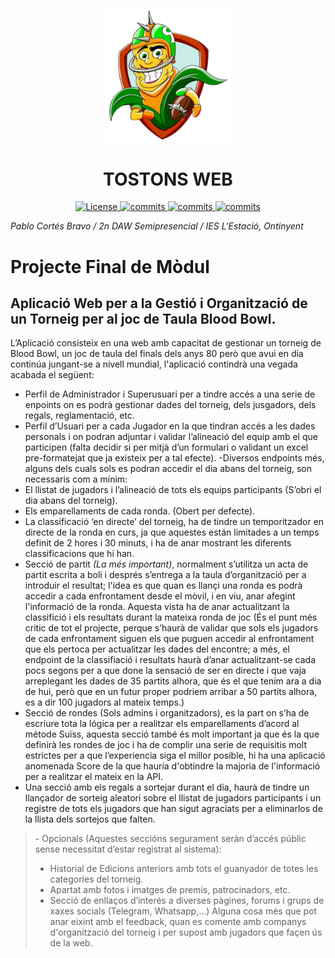 <p align="center"><a href="https://127.0.0.1:8000" target="_blank"><img src="./resources/img/Tostonet-removebg-preview.png" width="200" alt="TOSTONS WEB"></a></p>

 <h1 style="text-align: center;">TOSTONS WEB</h1>

<p align="center">
<a href="https://img.shields.io/github/license/Elebrimir/API_tostons_laravel?style=plastic&labelColor=%23333333">
    <img src="https://img.shields.io/github/license/Elebrimir/API_tostons_laravel?style=plastic&labelColor=%23333333" alt="License">
</a>
<a href="https://img.shields.io/github/languages/top/Elebrimir/API_tostons_laravel?style=plastic">
    <img src="https://img.shields.io/github/languages/top/Elebrimir/API_tostons_laravel?style=plastic" alt="commits">
</a>
<a href="https://img.shields.io/github/commit-activity/t/Elebrimir/API_tostons_laravel?style=plastic&logo=git&logoColor=orange&labelColor=%23333333&color=orange">
    <img src="https://img.shields.io/github/commit-activity/t/Elebrimir/API_tostons_laravel?style=plastic&logo=git&logoColor=orange&labelColor=%23333333&color=orange" alt="commits">
</a>
<a href="https://img.shields.io/github/last-commit/Elebrimir/API_tostons_laravel/main?display_timestamp=committer&style=plastic&logo=github&labelColor=%23333333">
    <img src="https://img.shields.io/github/last-commit/Elebrimir/API_tostons_laravel/main?display_timestamp=committer&style=plastic&logo=github&labelColor=%23333333&color=yellow" alt="commits">
</a>
</p>

_Pablo Cortés Bravo /_
_2n DAW Semipresencial /_
_IES L'Estació, Ontinyent_

# Projecte Final de Mòdul

## Aplicació Web per a la Gestió i Organització de un Torneig per al joc de Taula Blood Bowl.

L’Aplicació consisteix en una web amb capacitat de gestionar un torneig de Blood Bowl, un joc de taula
del finals dels anys 80 però que avui en día continúa jungant-se a nivell mundial, l'aplicació contindrà una vegada acabada el següent:

-   Perfil de Administrador i Superusuari per a tindre accés a una serie de enpoints on es podrà
    gestionar dades del torneig, dels jusgadors, dels regals, reglamentació, etc.
-   Perfil d’Usuari per a cada Jugador en la que tindran accés a les dades personals i on podran
    adjuntar i validar l’alineació del equip amb el que participen (falta decidir si per mitjà d’un formulari
    o validant un excel pre-formatejat que ja existeix per a tal efecte).
    -Diversos endpoints més, alguns dels cuals sols es podran accedir el dia abans del torneig, son
    necessaris com a mínim:
-   El llistat de jugadors i l’alineació de tots els equips participants (S’obri el dia abans del torneig).
-   Els emparellaments de cada ronda. (Obert per defecte).
-   La classificació ‘en directe’ del torneig, ha de tindre un temporitzador en directe de la ronda en
    curs, ja que aquestes están limitades a un temps definit de 2 hores i 30 minuts, i ha de anar mostrant les diferents classificacions que hi han.
-   Secció de partit _(La més important)_, normalment s’utilitza un acta de partit escrita a boli i després
    s’entrega a la taula d’organització per a introduir el resultat; l'idea es que quan es llançi una ronda es
    podrà accedir a cada enfrontament desde el mòvil, i en viu, anar afegint l'informació de la ronda. Aquesta vista ha de anar actualitzant la classifició i els resultats durant la mateixa ronda de joc (És el punt més
    critic de tot el projecte, perque s’haurà de validar que sols els jugadors de cada enfrontament siguen
    els que puguen accedir al enfrontament que els pertoca per actualitzar les dades del encontre; a més,
    el endpoint de la classifiació i resultats haurà d’anar actualitzant-se cada pocs segons per a que done
    la sensació de ser en directe i que vaja arreplegant les dades de 35 partits alhora, que és el que tenim
    ara a dia de hui, però que en un futur proper podriem arribar a 50 partits alhora, es a dir 100
    jugadors al mateix temps.)
-   Secció de rondes (Sols admins i organitzadors), es la part on s’ha de escriure tota la lógica per a
    realitzar els emparellaments d’acord al métode Suïss, aquesta secció també és molt important ja que
    és la que definirà les rondes de joc i ha de complir una serie de requisitis molt estrictes per a que
    l’experiencia siga el millor posible, hi ha una aplicació anomenada Score de la que hauría d'obtindre la majoria de l'informació per a realitzar el mateix en la API.
-   Una secció amb els regals a sortejar durant el dia, haurà de tindre un llançador de sorteig aleatori
sobre el llistat de jugadors participants i un registre de tots els jugadors que han sigut agraciats per a
eliminarlos de la llista dels sortejos que falten.
<blockquote>- Opcionals (Aquestes seccións segurament seràn d’accés públic sense necessitat d’estar registrat al sistema):

-   Historial de Edicions anteriors amb tots el guanyador de totes les categories del torneig.
-   Apartat amb fotos i imatges de premis, patrocinadors, etc.
-   Secció de enllaços d’interés a diverses pàgines, forums i grups de xaxes socials (Telegram,
    Whatsapp,...)
    Alguna cosa més que pot anar eixint amb el feedback, quan es comente amb companys d'organització del torneig i per supost amb jugadors que façen ús de la web.
<blockquote/>
